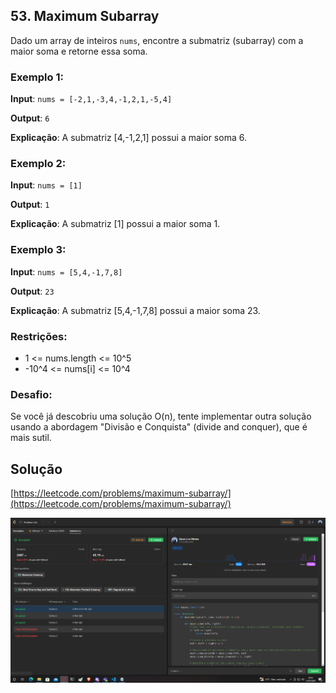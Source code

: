 ## 53. Maximum Subarray

Dado um array de inteiros `nums`, encontre a submatriz (subarray) com a maior soma e retorne essa soma.

### Exemplo 1:

**Input**: `nums = [-2,1,-3,4,-1,2,1,-5,4]`

**Output**: `6`

**Explicação**: A submatriz [4,-1,2,1] possui a maior soma 6.

### Exemplo 2:

**Input**: `nums = [1]`

**Output**: `1`

**Explicação**: A submatriz [1] possui a maior soma 1.

### Exemplo 3:

**Input**: `nums = [5,4,-1,7,8]`

**Output**: `23`

**Explicação**: A submatriz [5,4,-1,7,8] possui a maior soma 23.

### Restrições:

- 1 <= nums.length <= 10^5
- -10^4 <= nums[i] <= 10^4

### Desafio:

Se você já descobriu uma solução O(n), tente implementar outra solução usando a abordagem "Divisão e Conquista" (divide and conquer), que é mais sutil.

## Solução
[https://leetcode.com/problems/maximum-subarray/](https://leetcode.com/problems/maximum-subarray/)

![solucao_Klyssmann](/assets/53.PNG)